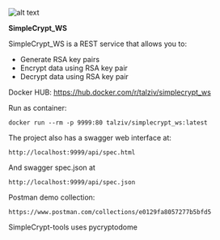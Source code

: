 
![alt text](https://picresize.com/images/rsz_1rsz_cyber-security-3400657_1280.jpg)

**SimpleCrypt_WS**

 SimpleCrypt_WS is a REST service that allows you to:  
  
* Generate RSA key pairs  
* Encrypt data using RSA key pair  
* Decrypt data using RSA key pair  

Docker HUB: https://hub.docker.com/r/talziv/simplecrypt_ws

Run as container:

    docker run --rm -p 9999:80 talziv/simplecrypt_ws:latest

The project also has a swagger web interface at:  

    http://localhost:9999/api/spec.html 

 
  
And swagger spec.json at  

    http://localhost:9999/api/spec.json 

 
   
Postman demo collection:  

    https://www.postman.com/collections/e0129fa8057277b5bfd5  

  
SimpleCrypt-tools uses pycryptodome
